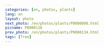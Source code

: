 ```yaml
---
categories: [en, photos, plants]
lang: en
layout: photo
next_photo: /en/photos/plants/P0000098.html
picname: P0000116
prev_photo: /en/photos/plants/P0000134.html
tags: [Tree]
---
```

